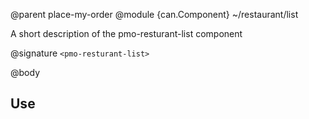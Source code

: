 @parent place-my-order
@module {can.Component} ~/restaurant/list <pmo-resturant-list>

A short description of the pmo-resturant-list component

@signature `<pmo-resturant-list>`

@body

## Use

